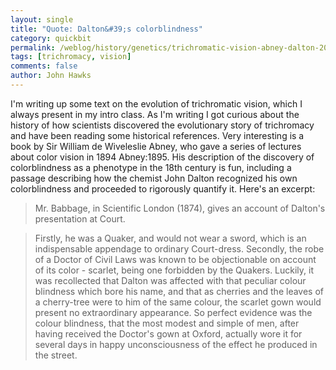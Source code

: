 ```yaml
---
layout: single 
title: "Quote: Dalton&#39;s colorblindness" 
category: quickbit
permalink: /weblog/history/genetics/trichromatic-vision-abney-dalton-2013.html
tags: [trichromacy, vision] 
comments: false 
author: John Hawks 
---
```


I'm writing up some text on the evolution of trichromatic vision, which I always present in my intro class. As I'm writing I got curious about the history of how scientists discovered the evolutionary story of trichromacy and have been reading some historical references. Very interesting is a book by Sir William de Wiveleslie Abney, who gave a series of lectures about color vision in 1894 <bib>Abney:1895</bib>. His description of the discovery of colorblindness as a phenotype in the 18th century is fun, including a passage describing how the chemist John Dalton recognized his own colorblindness and proceeded to rigorously quantify it. Here's an excerpt: 

<blockquote>Mr. Babbage, in Scientific London (1874), gives an account of Dalton's presentation at Court.</blockquote>

<blockquote>Firstly, he was a Quaker, and would not wear a sword, which is an indispensable appendage to ordinary Court-dress. Secondly, the robe of a Doctor of Civil Laws was known to be objectionable on account of its color - scarlet, being one forbidden by the Quakers. Luckily, it was recollected that Dalton was affected with that peculiar colour blindness which bore his name, and that as cherries and the leaves of a cherry-tree were to him of the same colour, the scarlet gown would present no extraordinary appearance. So perfect evidence was the colour blindness, that the most modest and simple of men, after having received the Doctor's gown at Oxford, actually wore it for several days in happy unconsciousness of the effect he produced in the street.</blockquote>



